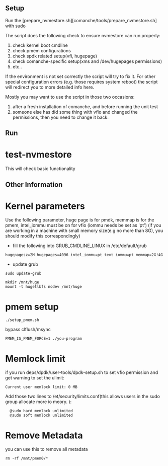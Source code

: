 Setup
-----------------
Run the [prepare_nvmestore.sh][comanche/tools/prepare_nvmestore.sh] with sudo

The script does the following check to ensure nvmestore can run properly:
1. check kernel boot cmdline
2. check pmem configurations
3. check spdk related setup(vfi, hugepage)
4. check comanche-specific setup(xms and /dev/hugepages permissions)
5. etc..

If the environment is not set correctly the script will try to fix it. For other special configuration errors (e.g. those requires system reboot) the script will redirect you to more detailed info here.

Mostly you may want to use the script in those two occasions:
1. after a fresh installation of comanche, and before running the unit test
2. someone else has did some thing with vfio and changed the permissions, then you need to change it back.

Run
------------------

test-nvmestore
===============
This will check basic functionality

Other Information
------------------

Kernel parameters
=====================

Use the following parameter, huge page is for pmdk, memmap is for the pmem, intel_iommu must be on for vfio (iommu needs be set as 'pt')
(if you are working in a machine with small memory size(e.g.no more than 8G), you should modify this correspondingly)

* fill the following into GRUB_CMDLINE_LINUX in /etc/default/grub
``` 
hugepagesz=2M hugepages=4096 intel_iommu=pt text iommu=pt memmap=2G!4G
```

* update grub
```
sudo update-grub
```

```
mkdir /mnt/huge
mount -t hugetlbfs nodev /mnt/huge

```

pmem setup
=====================
```
./setup_pmem.sh
```

bypass clflush/msync
```
PMEM_IS_PMEM_FORCE=1 ./you-program
```

Memlock limit
=======================

if you run deps/dpdk/user-tools/dpdk-setup.sh to set vfio permission and get  warning to set the ulimit:
```
Current user memlock limit: 0 MB
```

Add those two lines to /et/security/limits.conf(this allows users in the sudo group allocate more io meory. ):
```  
  @sudo hard memlock unlimited 
  @sudo soft memlock unlimited
```

Remove Metadata
==================

you can use this to remove all metadata
```
rm -rf /mnt/pmem0/* 
```
